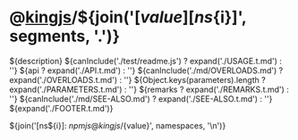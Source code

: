 # @[kingjs][@kingjs]/${join('[${value}][ns${i}]', segments, '.')}
${description}
${canInclude('./test/readme.js') ? expand('./USAGE.t.md') : ''}
${api ? expand('./API.t.md') : ''}
${canInclude('./md/OVERLOADS.md') ? expand('./OVERLOADS.t.md') : ''}
${Object.keys(parameters).length ? expand('./PARAMETERS.t.md') : ''}
${remarks ? expand('./REMARKS.t.md') : ''}
${canInclude('./md/SEE-ALSO.md') ? expand('./SEE-ALSO.t.md') : ''}
${expand('./FOOTER.t.md')}

[@kingjs]: ${npmjs}kingjs
${join('[ns${i}]: ${npmjs}@kingjs/${value}', namespaces, '\n')}
